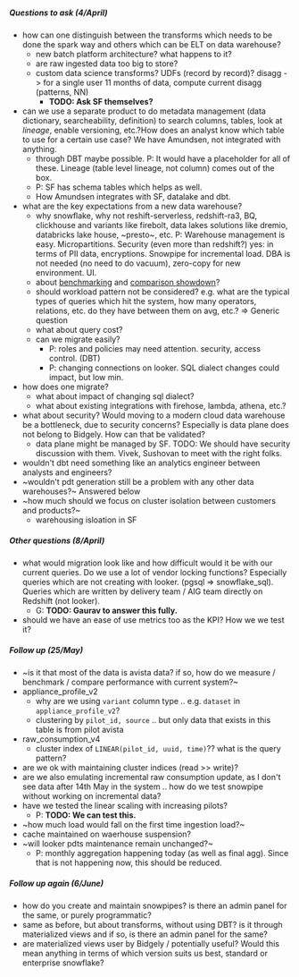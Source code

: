##### Questions to ask (4/April)
- how can one distinguish between the transforms which needs to be done the spark way and others which can be ELT on data warehouse? 
    - new batch platform architecture? what happens to it?
    - are raw ingested data too big to store?
    - custom data science transforms? UDFs (record by record)? disagg -> for a single user 11 months of data, compute current disagg (patterns, NN)
      - __TODO: Ask SF themselves?__
- can we use a separate product to do metadata management (data dictionary, searcheability, definition) to search columns, tables, look at _lineage_, enable versioning, etc.?How does an analyst know which table to use for a certain use case? We have Amundsen, not integrated with anything.
  - through DBT maybe possible. P: It would have a placeholder for all of these. Lineage (table level lineage, not column) comes out of the box.
  - P: SF has schema tables which helps as well.
  - How Amundsen integrates with SF, datalake and dbt.
- what are the key expectations from a new data warehouse?
    - why snowflake, why not reshift-serverless, redshift-ra3, BQ, clickhouse and variants like firebolt, data lakes solutions like dremio, databricks lake house, ~presto~, etc. P: Warehouse management is easy. Micropartitions. Security (even more than redshift?) yes: in terms of PII data, encryptions. Snowpipe for incremental load. DBA is not needed (no need to do vacuum), zero-copy for new environment. UI.
    - about [benchmarking][1] and [comparison showdown][2]?
    - should workload pattern not be considered? e.g. what are the typical types of queries which hit the system, how many operators, relations, etc. do they have between them on avg, etc.? => Generic question
    - what about query cost?
    - can we migrate easily?
      - P: roles and policies may need attention. security, access control. (DBT)
      - P: changing connections on looker. SQL dialect changes could impact, but low min.
- how does one migrate?
    - what about impact of changing sql dialect?
    - what about existing integrations with firehose, lambda, athena, etc.?
- what about security? Would moving to a modern cloud data warehouse be a bottleneck, due to security concerns? Especially is data plane does not belong to Bidgely. How can that be validated?
  - data plane might be managed by SF. TODO: We should have security discussion with them. Vivek, Sushovan to meet with the right folks.
- wouldn't dbt need something like an analytics engineer between  analysts and engineers?
- ~wouldn't pdt generation still be a problem with any other data warehouses?~ Answered below
- ~how much should we focus on cluster isolation between customers and products?~
  - warehousing isloation in SF

##### Other questions (8/April)
- what would migration look like and how difficult would it be with our current queries. Do we use a lot of vendor locking functions? Especially queries which are not creating with looker. (pgsql => snowflake_sql). Queries which are written by delivery team / AIG team directly on Redshift (not looker).
  - G: __TODO: Gaurav to answer this fully.__
- should we have an ease of use metrics too as the KPI? How we we test it?

##### Follow up (25/May)
- ~is it that most of the data is avista data? if so, how do we measure / benchmark / compare performance with current system?~
- appliance_profile_v2
    - why are we using `variant` column type .. e.g. `dataset` in `appliance_profile_v2`?
    - clustering by `pilot_id, source` .. but only data that exists in this table is from pilot avista
- raw_consumption_v4
    - cluster index of `LINEAR(pilot_id, uuid, time)`?? what is the query pattern?
- are we ok with maintaining cluster indices (read >> write)?
- are we also emulating incremental raw consumption update, as I don't see data after 14th May in the system .. how do we test snowpipe without working on incremental data?
- have we tested the linear scaling with increasing pilots?
  - P: __TODO: We can test this.__
- ~how much load would fall on the first time ingestion load?~
- cache maintained on waerhouse suspension?
- ~will looker pdts maintenance remain unchanged?~
  - P: monthly aggregation happening today (as well as final agg). Since that is not happening now, this should be reduced.

##### Follow up again (6/June)
- how do you create and maintain snowpipes? is there an admin panel for the same, or purely programmatic?
- same as before, but about transforms, without using DBT? is it through materialized views and if so, is there an admin panel for the same?
- are materialized views user by Bidgely / potentially useful? Would this mean anything in terms of which version suits us best, standard or enterprise snowflake?

[1]: https://www.fivetran.com/blog/warehouse-benchmark
[2]: https://poplindata.com/data-warehouses/2021-database-showdown-bigquery-vs-redshift-vs-snowflake/
